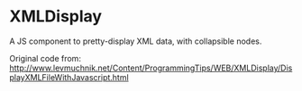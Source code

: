 XMLDisplay
===

A JS component to pretty-display XML data, with collapsible nodes.

Original code from:
http://www.levmuchnik.net/Content/ProgrammingTips/WEB/XMLDisplay/DisplayXMLFileWithJavascript.html
